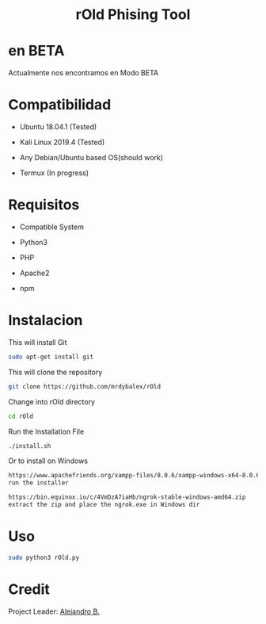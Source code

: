 
<h1 align="center">

  rOld Phising Tool

</h1>

# en BETA

Actualmente nos encontramos en Modo BETA

# Compatibilidad

- Ubuntu 18.04.1 (Tested)

- Kali Linux 2019.4 (Tested)

- Any Debian/Ubuntu based OS(should work)

- Termux (In progress)

# Requisitos

- Compatible System

- Python3

- PHP

- Apache2

- npm

# Instalacion

This will install Git

```bash
sudo apt-get install git
```

This will clone the repository

```bash
git clone https://github.com/mrdybalex/rOld
```

Change into rOld directory

```bash
cd rOld
```

Run the Installation File

```bash
./install.sh
```


Or to install on Windows
```bash
https://www.apachefriends.org/xampp-files/8.0.6/xampp-windows-x64-8.0.6-0-VS16-installer.exe
run the installer

https://bin.equinox.io/c/4VmDzA7iaHb/ngrok-stable-windows-amd64.zip
extract the zip and place the ngrok.exe in Windows dir
```

# Uso

```bash
sudo python3 rOld.py
```
# Credit

Project Leader: [Alejandro B.](https://github.com/mrdybalex)
